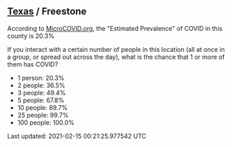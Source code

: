 
## [Texas](/united-states/texas) / Freestone

According to [MicroCOVID.org](http://microcovid.org),
the "Estimated Prevalence" of COVID in this county is 20.3%

If you interact with a certain number of people in this location
(all at once in a group, or spread out across the day), what is the chance that
1 or more of them has COVID?

- 1 person: 20.3%
- 2 people: 36.5%
- 3 people: 49.4%
- 5 people: 67.8%
- 10 people: 89.7%
- 25 people: 99.7%
- 100 people: 100.0%

Last updated: 2021-02-15 00:21:25.977542 UTC

